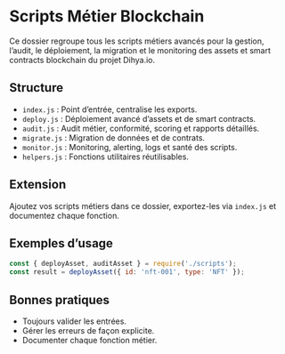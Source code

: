 # Scripts Métier Blockchain

Ce dossier regroupe tous les scripts métiers avancés pour la gestion, l’audit, le déploiement, la migration et le monitoring des assets et smart contracts blockchain du projet Dihya.io.

## Structure
- `index.js` : Point d’entrée, centralise les exports.
- `deploy.js` : Déploiement avancé d’assets et de smart contracts.
- `audit.js` : Audit métier, conformité, scoring et rapports détaillés.
- `migrate.js` : Migration de données et de contrats.
- `monitor.js` : Monitoring, alerting, logs et santé des scripts.
- `helpers.js` : Fonctions utilitaires réutilisables.

## Extension
Ajoutez vos scripts métiers dans ce dossier, exportez-les via `index.js` et documentez chaque fonction.

## Exemples d’usage
```js
const { deployAsset, auditAsset } = require('./scripts');
const result = deployAsset({ id: 'nft-001', type: 'NFT' });
```

## Bonnes pratiques
- Toujours valider les entrées.
- Gérer les erreurs de façon explicite.
- Documenter chaque fonction métier.
